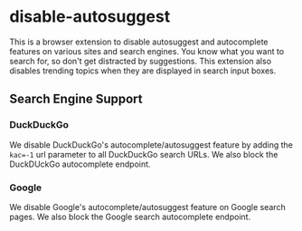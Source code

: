# disable-autosuggest
This is a browser extension to disable autosuggest and autocomplete features on various sites and search engines. You know what you want to search for, so don't get distracted by suggestions. This extension also disables trending topics when they are displayed in search input boxes.

## Search Engine Support

### DuckDuckGo
We disable DuckDuckGo's autocomplete/autosuggest feature by adding the `kac=-1` url parameter to all DuckDuckGo search URLs. We also block the DuckDUckGo autocomplete endpoint.

### Google
We disable Google's autocomplete/autosuggest feature on Google search pages. We also block the Google search autocomplete endpoint.